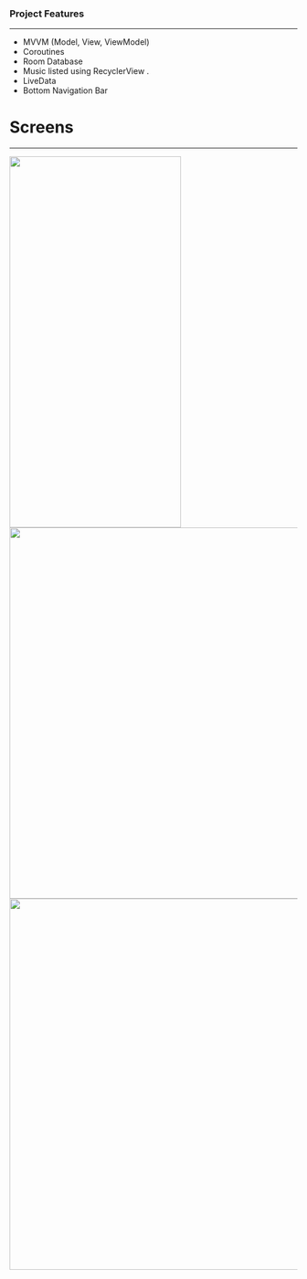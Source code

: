 ### Project Features

------------


- MVVM (Model, View, ViewModel)
- Coroutines
- Room Database
-  Music listed using RecyclerView .
- LiveData
- Bottom Navigation Bar

# Screens

------------


<p align="left">
<img src="https://github.com/Sephry/MusicList-MVVM/blob/master/screenshots/Music%20Screen.png?raw=true" width="300" height="650"/>
<img src="https://github.com/Sephry/MusicList-MVVM/blob/master/screenshots/singer%20List.png?raw=true" height="650"/>
<img src="https://github.com/Sephry/MusicList-MVVM/blob/master/screenshots/settingsscreenpng.png?raw=true" height="650"/>

</p>
